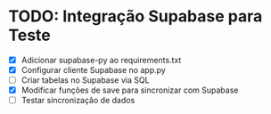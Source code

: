 # TODO: Integração Supabase para Teste

- [x] Adicionar supabase-py ao requirements.txt
- [x] Configurar cliente Supabase no app.py
- [ ] Criar tabelas no Supabase via SQL
- [x] Modificar funções de save para sincronizar com Supabase
- [ ] Testar sincronização de dados
